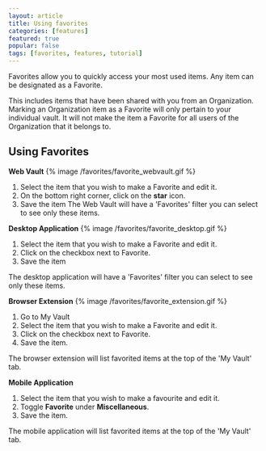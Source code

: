 ```yaml
---
layout: article
title: Using favorites
categories: [features]
featured: true
popular: false
tags: [favorites, features, tutorial]
---
```


Favorites allow you to quickly access your most used items. Any item can be designated as a Favorite. 

This includes items that have been shared with you from an Organization. Marking an Organization item as a Favorite will only pertain to your individual vault. It will not make the item a Favorite for all users of the Organization that it belongs to.

## Using Favorites

 **Web Vault**
{% image /favorites/favorite_webvault.gif %}

1. Select the item that you wish to make a Favorite and edit it.
2. On the bottom right corner, click on the **star** icon.
3. Save the item
The Web Vault will have a 'Favorites' filter you can select to see only these items.

**Desktop Application**
{% image /favorites/favorite_desktop.gif %}

1. Select the item that you wish to make a Favorite and edit it.
2. Click on the checkbox next to Favorite.
3. Save the item

The desktop application will have a 'Favorites' filter you can select to see only these items.

**Browser Extension**
{% image /favorites/favorite_extension.gif %}

1. Go to My Vault
2. Select the item that you wish to make a Favorite and edit it.
3. Click on the checkbox next to Favorite.
4. Save the item.

The browser extension will list favorited items at the top of the 'My Vault' tab.

**Mobile Application**

1. Select the item that you wish to make a favourite and edit it.
2. Toggle **Favorite** under **Miscellaneous**.
3. Save the item.

The mobile application will list favorited items at the top of the 'My Vault' tab.

